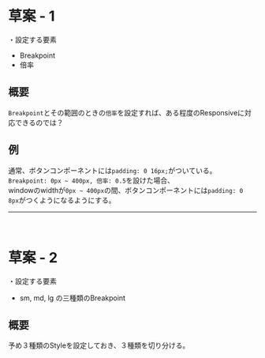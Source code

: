 # 草案 - 1

・設定する要素
- Breakpoint
- 倍率


## 概要

`Breakpoint`とその範囲のときの`倍率`を設定すれば、ある程度のResponsiveに対応できるのでは？


## 例

通常、ボタンコンポーネントには`padding: 0 16px;`がついている。  
`Breakpoint: 0px ~ 400px, 倍率: 0.5`を設けた場合、  
windowのwidthが`0px ~ 400px`の間、ボタンコンポーネントには`padding: 0 8px`がつくようになるようにする。

---
<br>

# 草案 - 2

・設定する要素
- sm, md, lg の三種類のBreakpoint

## 概要

予め３種類のStyleを設定しておき、３種類を切り分ける。